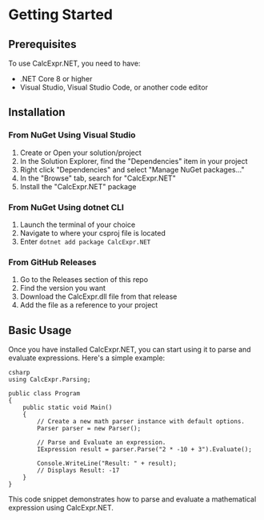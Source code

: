 # Getting Started
## Prerequisites
To use CalcExpr.NET, you need to have:
- .NET Core 8 or higher
- Visual Studio, Visual Studio Code, or another code editor

## Installation
### From NuGet Using Visual Studio
1. Create or Open your solution/project
1. In the Solution Explorer, find the "Dependencies" item in your project
1. Right click "Dependencies" and select "Manage NuGet packages..."
1. In the "Browse" tab, search for "CalcExpr.NET"
1. Install the "CalcExpr.NET" package

### From NuGet Using dotnet CLI
1. Launch the terminal of your choice
1. Navigate to where your csproj file is located
1. Enter `dotnet add package CalcExpr.NET`

### From GitHub Releases
1. Go to the Releases section of this repo
1. Find the version you want
1. Download the CalcExpr.dll file from that release
1. Add the file as a reference to your project

## Basic Usage
Once you have installed CalcExpr.NET, you can start using it to parse and evaluate expressions. Here's a simple example:

```
csharp
using CalcExpr.Parsing;

public class Program
{
    public static void Main()
    {
        // Create a new math parser instance with default options.
        Parser parser = new Parser();

        // Parse and Evaluate an expression.
        IExpression result = parser.Parse("2 * -10 + 3").Evaluate();

        Console.WriteLine("Result: " + result);
        // Displays Result: -17
    }
}
```
This code snippet demonstrates how to parse and evaluate a mathematical expression using CalcExpr.NET.